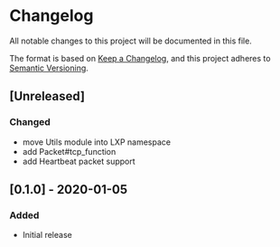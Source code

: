 # Changelog

All notable changes to this project will be documented in this file.

The format is based on [Keep a Changelog](https://keepachangelog.com/en/1.0.0/),
and this project adheres to [Semantic Versioning](https://semver.org/spec/v2.0.0.html).

## [Unreleased]

### Changed

- move Utils module into LXP namespace
- add Packet#tcp_function
- add Heartbeat packet support

## [0.1.0] - 2020-01-05

### Added

- Initial release
